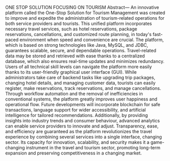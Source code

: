 ONE STOP SOLUTION FOCUSING ON TOURISM
Abstract— An innovative platform called the One-Stop Solution for Tourism Management was created to improve and expedite the administration of tourism-related operations for both service providers and tourists. This unified platform incorporates necessary travel services, such as hotel reservations, package reservations, cancellations, and customized route planning, in today's fast-paced environment when speed and convenience are crucial. The platform, which is based on strong technologies like Java, MySQL, and JDBC, guarantees scalable, secure, and dependable operations. Travel-related data may be stored and retrieved with ease thanks to a centralized database, which also ensures real-time updates and minimizes redundancy. Users of all technical skill levels can navigate the platform more easily thanks to its user-friendly graphical user interface (GUI). While administrators take care of backend tasks like upgrading trip packages, changing hotel details, and managing customer data, tourists can easily register, make reservations, track reservations, and manage cancellations. Through workflow automation and the removal of inefficiencies in conventional systems, the platform greatly improves user happiness and operational flow. Future developments will incorporate blockchain for safe transactions, language support for wider accessibility, and artificial intelligence for tailored recommendations. Additionally, by providing insights into industry trends and consumer behaviour, advanced analytics can enable service providers to innovate and adjust. Transparency, ease, and efficiency are guaranteed as the platform revolutionizes the travel experience by combining several services into a single interface, changing sector. Its capacity for innovation, scalability, and security makes it a game-changing instrument in the travel and tourism sector, promoting long-term expansion and preserving competitiveness in a changing market.
